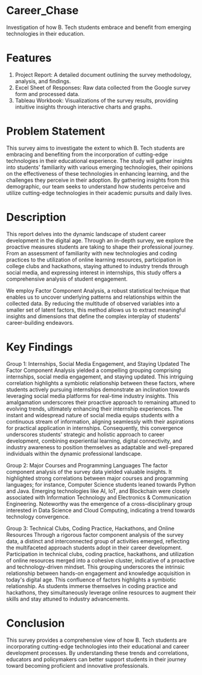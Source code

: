 # Career_Chase
Investigation of how B. Tech students embrace and benefit from emerging technologies in their education.

# Features
1. Project Report: A detailed document outlining the survey methodology, analysis, and findings.
2. Excel Sheet of Responses: Raw data collected from the Google survey form and processed data.
3. Tableau Workbook: Visualizations of the survey results, providing intuitive insights through interactive charts and graphs.

# Problem Statement
This survey aims to investigate the extent to which B. Tech students are embracing and benefiting from the incorporation of cutting-edge technologies in their educational experience. The study will gather insights into students' familiarity with various emerging technologies, their opinions on the effectiveness of these technologies in enhancing learning, and the challenges they perceive in their adoption. By gathering insights from this demographic, our team seeks to understand how students perceive and utilize cutting-edge technologies in their academic pursuits and daily lives.

# Description
This report delves into the dynamic landscape of student career development in the digital age. Through an in-depth survey, we explore the proactive measures students are taking to shape their professional journey. From an assessment of familiarity with new technologies and coding practices to the utilization of online learning resources, participation in college clubs and hackathons, staying attuned to industry trends through social media, and expressing interest in internships, this study offers a comprehensive analysis of student engagement.

We employ Factor Component Analysis, a robust statistical technique that enables us to uncover underlying patterns and relationships within the collected data. By reducing the multitude of observed variables into a smaller set of latent factors, this method allows us to extract meaningful insights and dimensions that define the complex interplay of students' career-building endeavors.

# Key Findings
Group 1: Internships, Social Media Engagement, and Staying Updated
The Factor Component Analysis yielded a compelling grouping comprising internships, social media engagement, and staying updated. This intriguing correlation highlights a symbiotic relationship between these factors, where students actively pursuing internships demonstrate an inclination towards leveraging social media platforms for real-time industry insights. This amalgamation underscores their proactive approach to remaining attuned to evolving trends, ultimately enhancing their internship experiences. The instant and widespread nature of social media equips students with a continuous stream of information, aligning seamlessly with their aspirations for practical application in internships. Consequently, this convergence underscores students' strategic and holistic approach to career development, combining experiential learning, digital connectivity, and industry awareness to position themselves as adaptable and well-prepared individuals within the dynamic professional landscape.

Group 2: Major Courses and Programming Languages
The factor component analysis of the survey data yielded valuable insights. It highlighted strong correlations between major courses and programming languages; for instance, Computer Science students leaned towards Python and Java. Emerging technologies like AI, IoT, and Blockchain were closely associated with Information Technology and Electronics & Communication Engineering. Noteworthy was the emergence of a cross-disciplinary group interested in Data Science and Cloud Computing, indicating a trend towards technology convergence.

Group 3: Technical Clubs, Coding Practice, Hackathons, and Online Resources
Through a rigorous factor component analysis of the survey data, a distinct and interconnected group of activities emerged, reflecting the multifaceted approach students adopt in their career development. Participation in technical clubs, coding practice, hackathons, and utilization of online resources merged into a cohesive cluster, indicative of a proactive and technology-driven mindset. This grouping underscores the intrinsic relationship between hands-on engagement and knowledge acquisition in today's digital age. This confluence of factors highlights a symbiotic relationship. As students immerse themselves in coding practice and hackathons, they simultaneously leverage online resources to augment their skills and stay attuned to industry advancements.

# Conclusion
This survey provides a comprehensive view of how B. Tech students are incorporating cutting-edge technologies into their educational and career development processes. By understanding these trends and correlations, educators and policymakers can better support students in their journey toward becoming proficient and innovative professionals.
